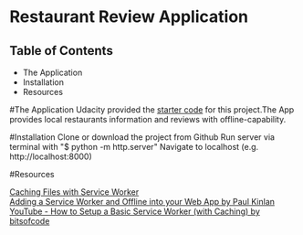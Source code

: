 # Restaurant Review Application

## Table of Contents
* The Application
* Installation
* Resources


#The Application
Udacity provided the <a href="https://github.com/udacity/mws-restaurant-stage-1">starter code</a> for this project.The App provides local restaurants information and reviews with offline-capability.

#Installation
Clone or download the project from Github
Run server via terminal with "$ python -m http.server"
Navigate to localhost (e.g. http://localhost:8000)

#Resources

<a href="https://developers.google.com/web/ilt/pwa/caching-files-with-service-worker">Caching Files with Service Worker</a><br>
<a href="https://developers.google.com/web/fundamentals/codelabs/offline/">Adding a Service Worker and Offline into your Web App by Paul Kinlan</a><br>
<a href="https://www.youtube.com/watch?v=BfL3pprhnms">YouTube - How to Setup a Basic Service Worker (with Caching) by bitsofcode</a>
